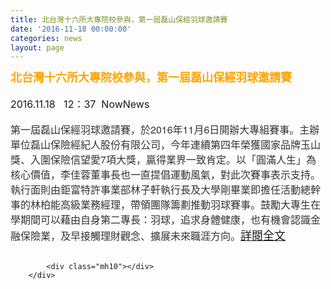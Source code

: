 ```yaml
---
title: 北台灣十六所大專院校參與，第一屆磊山保經羽球邀請賽
date: '2016-11-18 00:00:00'
categories: news
layout: page
---
```


<div class="text">
			<div>
	<div>
		<h1 style="border: 0px none; margin: 0px; outline: none 0px; padding: 0px; font-stretch: normal; font-size: 30px; line-height: 1.3; font-family: 微软雅黑, 黑体, &quot;helvetica neue&quot;, &quot;lucida grande&quot;, Arial, PMingLiU, &quot;Trebuchet MS&quot;, Helvetica, Verdana, sans-serif; color: rgb(49, 49, 51); width: 630px;">
			<span style="color: rgb(255, 165, 0);"><span style="font-size: 18px;">北台灣十六所大專院校參與，第一屆磊山保經羽球邀請賽</span></span></h1>
	</div>
	<div>
		&nbsp;</div>
	<div>
		<div>
			<span style="font-size: 16px;">2016.11.18 &nbsp; 12：37 &nbsp;NowNews</span></div>
		<div>
			&nbsp;</div>
		<div>
			<span style="color: rgb(51, 51, 51); font-family: &quot;Helvetica Neue&quot;, Helvetica, Arial, sans-serif; font-size: 16px; text-align: justify;">第一屆磊山保經羽球邀請賽，於2016年11月6日開辦大專組賽事。主辦單位磊山保險經紀人股份有限公司，今年連續第四年榮獲國家品牌玉山獎、入圍保險信望愛7項大獎，贏得業界一致肯定。以「圓滿人生」為核心價值，李佳蓉董事長也一直提倡運動風氣，對此次賽事表示支持。執行面則由鉅富特許事業部林子軒執行長及大學剛畢業即擔任活動總幹事的林柏能高級業務經理，帶領團隊籌劃推動羽球賽事。鼓勵大專生在學期間可以藉由自身第二專長：羽球，追求身體健康，也有機會認識金融保險業，及早接觸理財觀念、擴展未來職涯方向。</span><font face="Microsoft Jhenghei, Verdana, Arial, PMingLiU, sans-serif"><span style="font-size: 18px;"><a href="http://www.nownews.com/n/2016/11/18/2309575">詳閱全文</a></span></font></div>
	</div>
</div>
<div>
	&nbsp;</div>

			<div class="mh10"></div>
		</div>